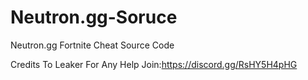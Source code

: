 # Neutron.gg-Soruce
Neutron.gg Fortnite Cheat Source Code

Credits To Leaker 
For Any Help Join:https://discord.gg/RsHY5H4pHG
